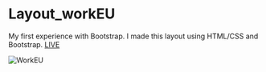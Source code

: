 # Layout_workEU
My first experience with Bootstrap.
I made this layout using HTML/CSS and Bootstrap.
<a href="https://vladyslavos.github.io/Layout_workEU/">LIVE</a>

![WorkEU](https://user-images.githubusercontent.com/67589338/103177186-d31f7500-4880-11eb-9740-b620f1956211.png)
